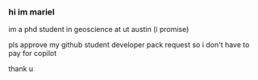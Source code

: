 ### hi im mariel

im a phd student in geoscience at ut austin (i promise)

pls approve my github student developer pack request so i don't have to pay for copilot

thank u

